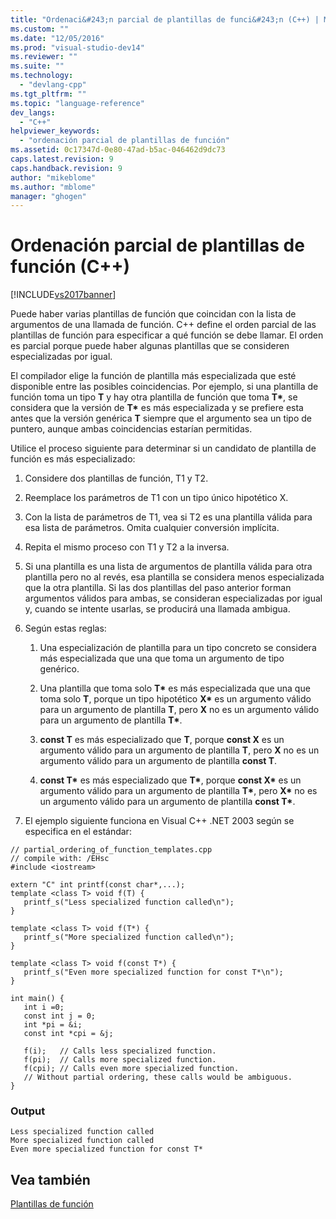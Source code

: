 ```yaml
---
title: "Ordenaci&#243;n parcial de plantillas de funci&#243;n (C++) | Microsoft Docs"
ms.custom: ""
ms.date: "12/05/2016"
ms.prod: "visual-studio-dev14"
ms.reviewer: ""
ms.suite: ""
ms.technology: 
  - "devlang-cpp"
ms.tgt_pltfrm: ""
ms.topic: "language-reference"
dev_langs: 
  - "C++"
helpviewer_keywords: 
  - "ordenación parcial de plantillas de función"
ms.assetid: 0c17347d-0e80-47ad-b5ac-046462d9dc73
caps.latest.revision: 9
caps.handback.revision: 9
author: "mikeblome"
ms.author: "mblome"
manager: "ghogen"
---
```

# Ordenaci&#243;n parcial de plantillas de funci&#243;n (C++)
[!INCLUDE[vs2017banner](../assembler/inline/includes/vs2017banner.md)]

Puede haber varias plantillas de función que coincidan con la lista de argumentos de una llamada de función.  C\+\+ define el orden parcial de las plantillas de función para especificar a qué función se debe llamar.  El orden es parcial porque puede haber algunas plantillas que se consideren especializadas por igual.  
  
 El compilador elige la función de plantilla más especializada que esté disponible entre las posibles coincidencias.  Por ejemplo, si una plantilla de función toma un tipo **T** y hay otra plantilla de función que toma **T\***, se considera que la versión de **T\*** es más especializada y se prefiere esta antes que la versión genérica **T** siempre que el argumento sea un tipo de puntero, aunque ambas coincidencias estarían permitidas.  
  
 Utilice el proceso siguiente para determinar si un candidato de plantilla de función es más especializado:  
  
1.  Considere dos plantillas de función, T1 y T2.  
  
2.  Reemplace los parámetros de T1 con un tipo único hipotético X.  
  
3.  Con la lista de parámetros de T1, vea si T2 es una plantilla válida para esa lista de parámetros.  Omita cualquier conversión implícita.  
  
4.  Repita el mismo proceso con T1 y T2 a la inversa.  
  
5.  Si una plantilla es una lista de argumentos de plantilla válida para otra plantilla pero no al revés, esa plantilla se considera menos especializada que la otra plantilla.  Si las dos plantillas del paso anterior forman argumentos válidos para ambas, se consideran especializadas por igual y, cuando se intente usarlas, se producirá una llamada ambigua.  
  
6.  Según estas reglas:  
  
    1.  Una especialización de plantilla para un tipo concreto se considera más especializada que una que toma un argumento de tipo genérico.  
  
    2.  Una plantilla que toma solo **T\*** es más especializada que una que toma solo **T**, porque un tipo hipotético **X\*** es un argumento válido para un argumento de plantilla **T**, pero **X** no es un argumento válido para un argumento de plantilla **T\***.  
  
    3.  **const T** es más especializado que **T**, porque **const X** es un argumento válido para un argumento de plantilla **T**, pero **X** no es un argumento válido para un argumento de plantilla **const T**.  
  
    4.  **const T\*** es más especializado que **T\***, porque **const X\*** es un argumento válido para un argumento de plantilla **T\***, pero **X\*** no es un argumento válido para un argumento de plantilla **const T\***.  
  
7.  El ejemplo siguiente funciona en Visual C\+\+ .NET 2003 según se especifica en el estándar:  
  
```  
// partial_ordering_of_function_templates.cpp  
// compile with: /EHsc  
#include <iostream>  
  
extern "C" int printf(const char*,...);  
template <class T> void f(T) {  
   printf_s("Less specialized function called\n");  
}  
  
template <class T> void f(T*) {  
   printf_s("More specialized function called\n");  
}  
  
template <class T> void f(const T*) {  
   printf_s("Even more specialized function for const T*\n");  
}  
  
int main() {  
   int i =0;  
   const int j = 0;  
   int *pi = &i;  
   const int *cpi = &j;  
  
   f(i);   // Calls less specialized function.  
   f(pi);  // Calls more specialized function.  
   f(cpi); // Calls even more specialized function.  
   // Without partial ordering, these calls would be ambiguous.  
}  
```  
  
### Output  
  
```  
Less specialized function called  
More specialized function called  
Even more specialized function for const T*  
```  
  
## Vea también  
 [Plantillas de función](../cpp/function-templates.md)